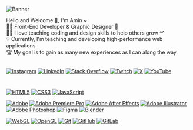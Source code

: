 ![Banner](./assets/Banner.svg)

Hello and Welcome 👋, I'm Amin ~<br>
👨‍💻 Front-End Developer & Graphic Designer 🎨<br>
👨‍🏫 I love teaching coding and design skills to help others grow ^^<br>
💡 Currently, I'm teaching and developing high-performance web applications<br>
🏆 My goal is to gain as many new experiences as I can along the way

##

[![Instagram](https://img.shields.io/badge/Instagram-%23E4405F.svg?logo=Instagram&logoColor=white)](https://www.instagram.com/mdjamin_)
[![LinkedIn](https://img.shields.io/badge/LinkedIn-%230077B5.svg?logo=linkedin&logoColor=white)](https://www.linkedin.com/in/mdjamin)
[![Stack Overflow](https://img.shields.io/badge/-Stackoverflow-FE7A16?logo=stack-overflow&logoColor=white)](https://stackoverflow.com/users/24569427/amin)
[![Twitch](https://img.shields.io/badge/Twitch-%239146FF.svg?logo=Twitch&logoColor=white)](https://www.twitch.tv/darklordvt)
[![X](https://img.shields.io/badge/X-black.svg?logo=X&logoColor=white)](https://x.com/MDJAmin_)
[![YouTube](https://img.shields.io/badge/YouTube-%23FF0000.svg?logo=YouTube&logoColor=white)](https://www.youtube.com/@MDJ_Amin)

#

[![HTML5](https://img.shields.io/badge/html5-%23E34F26.svg?style=for-the-badge&logo=html5&logoColor=white)](https://developer.mozilla.org/en-US/docs/Web/Guide/HTML)
[![CSS3](https://img.shields.io/badge/css3-%231572B6.svg?style=for-the-badge&logo=css3&logoColor=white)](https://developer.mozilla.org/en-US/docs/Web/CSS)
[![JavaScript](https://img.shields.io/badge/javascript-%23323330.svg?style=for-the-badge&logo=javascript&logoColor=%23F7DF1E)](https://developer.mozilla.org/en-US/docs/Web/JavaScript)

[![Adobe](https://img.shields.io/badge/adobe-%23FF0000.svg?style=for-the-badge&logo=adobe&logoColor=white)](https://www.adobe.com/)
[![Adobe Premiere Pro](https://img.shields.io/badge/Adobe%20Premiere%20Pro-9999FF.svg?style=for-the-badge&logo=Adobe%20Premiere%20Pro&logoColor=white)](https://www.adobe.com/products/premiere.html)
[![Adobe After Effects](https://img.shields.io/badge/Adobe%20After%20Effects-9999FF.svg?style=for-the-badge&logo=Adobe%20After%20Effects&logoColor=white)](https://www.adobe.com/products/aftereffects.html)
[![Adobe Illustrator](https://img.shields.io/badge/adobe%20illustrator-%23FF9A00.svg?style=for-the-badge&logo=adobe%20illustrator&logoColor=white)](https://www.adobe.com/products/illustrator.html)
[![Adobe Photoshop](https://img.shields.io/badge/adobe%20photoshop-%2331A8FF.svg?style=for-the-badge&logo=adobe%20photoshop&logoColor=white)](https://www.adobe.com/products/photoshop.html)
[![Figma](https://img.shields.io/badge/figma-%23F24E1E.svg?style=for-the-badge&logo=figma&logoColor=white)](https://www.figma.com/)
[![Blender](https://img.shields.io/badge/blender-%23F5792A.svg?style=for-the-badge&logo=blender&logoColor=white)](https://www.blender.org/)

[![WebGL](https://img.shields.io/badge/WebGL-990000?logo=webgl&logoColor=white&style=for-the-badge)](https://get.webgl.org)
[![OpenGL](https://img.shields.io/badge/OpenGL-%23FFFFFF.svg?style=for-the-badge&logo=opengl)](https://www.opengl.org)
[![Git](https://img.shields.io/badge/git-%23F05033.svg?style=for-the-badge&logo=git&logoColor=white)](https://git-scm.com/)
[![GitHub](https://img.shields.io/badge/github-%23121011.svg?style=for-the-badge&logo=github&logoColor=white)](https://github.com/)
[![GitLab](https://img.shields.io/badge/gitlab-%23181717.svg?style=for-the-badge&logo=gitlab&logoColor=white)](https://gitlab.com/)